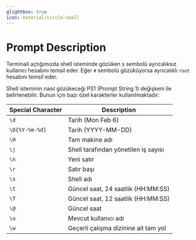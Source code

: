 ```yaml
---
glightbox: true
icon: material/circle-small
---
```


# Prompt Description

Terminali açtığımızda shell isteminde gözüken `$` sembolü ayrıcalıksız kullanıcı hesabını temsil eder. Eğer `#` sembolü gözüküyorsa ayrıcalıklı `root` hesabını temsil eder.

Shell isteminin nasıl gözükeceği PS1 (Prompt String 1) değişkeni ile belirlenebilir. Bunun için bazı özel karakterler kullanılmaktadır:

| Special Character | Description |
|---|---|
| `\d` | Tarih (Mon Feb 6) |
| `\D{%Y-%m-%d}` | Tarih (YYYY-MM-DD) |
| `\H` | Tam makine adı |
| `\j` | Shell tarafından yönetilen iş sayısı |
| `\n` | Yeni satır |
| `\r` | Satır başı |
| `\s` | Shell adı |
| `\t` | Güncel saat, 24 saatlik (HH:MM:SS) |
| `\T` | Güncel saat, 12 saatlik (HH:MM:SS) |
| `\@` | Güncel saat |
| `\u` | Mevcut kullanıcı adı |
| `\w` | Geçerli çalışma dizinine ait tam yol |
